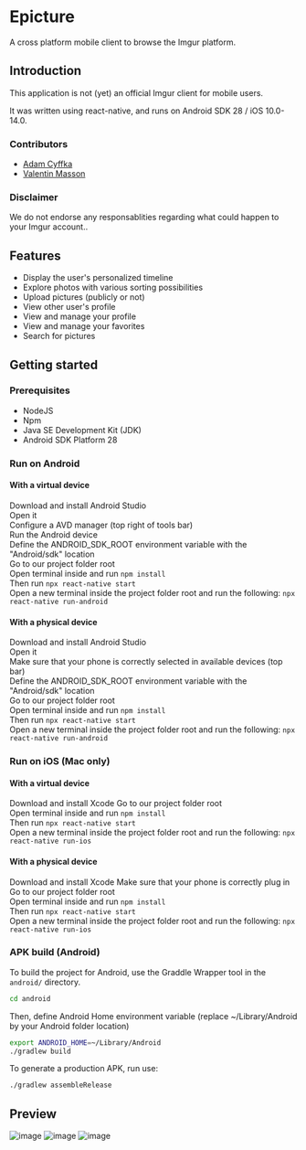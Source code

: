 # Epicture

A cross platform mobile client to browse the Imgur platform.

## Introduction

This application is not (yet) an official Imgur client for mobile users.

It was written using react-native, and runs on Android SDK 28 / iOS 10.0-14.0.

### Contributors

* [Adam Cyffka](https://github.com/AdamCyffka)
* [Valentin Masson](https://github.com/Valipss)

### Disclaimer

We do not endorse any responsablities regarding what could happen to your Imgur account..

## Features

* Display the user's personalized timeline
* Explore photos with various sorting possibilities
* Upload pictures (publicly or not)
* View other user's profile
* View and manage your profile
* View and manage your favorites
* Search for pictures

## Getting started

### Prerequisites

* NodeJS
* Npm
* Java SE Development Kit (JDK)
* Android SDK Platform 28

### Run on Android

#### With a virtual device

Download and install Android Studio<br/>
Open it<br/>
Configure a AVD manager (top right of tools bar)<br/>
Run the Android device<br/>
Define the ANDROID_SDK_ROOT environment variable with the "Android/sdk" location<br/>
Go to our project folder root<br/>
Open terminal inside and run `npm install`<br/>
Then run `npx react-native start`<br/>
Open a new terminal inside the project folder root and run the following: `npx react-native run-android`<br/>

#### With a physical device

Download and install Android Studio<br/>
Open it<br/>
Make sure that your phone is correctly selected in available devices (top bar)<br/>
Define the ANDROID_SDK_ROOT environment variable with the "Android/sdk" location<br/>
Go to our project folder root<br/>
Open terminal inside and run `npm install`<br/>
Then run `npx react-native start`<br/>
Open a new terminal inside the project folder root and run the following: `npx react-native run-android`<br/>

### Run on iOS (Mac only)

#### With a virtual device

Download and install Xcode
Go to our project folder root<br/>
Open terminal inside and run `npm install`<br/>
Then run `npx react-native start`<br/>
Open a new terminal inside the project folder root and run the following: `npx react-native run-ios`<br/>

#### With a physical device

Download and install Xcode
Make sure that your phone is correctly plug in<br/>
Go to our project folder root<br/>
Open terminal inside and run `npm install`<br/>
Then run `npx react-native start`<br/>
Open a new terminal inside the project folder root and run the following: `npx react-native run-ios`<br/>

### APK build (Android)

To build the project for Android, use the Graddle Wrapper tool in the `android/` directory.

```bash
cd android
```
Then, define Android Home environment variable (replace ~/Library/Android by your Android folder location)
```bash
export ANDROID_HOME=~/Library/Android
./gradlew build
```

To generate a production APK, run use:

```bash
./gradlew assembleRelease
```

## Preview

![image](https://i.imgur.com/IErbMYM.png)
![image](https://i.imgur.com/nEFeDNi.png)
![image](https://i.imgur.com/Dovx9FA.png)
